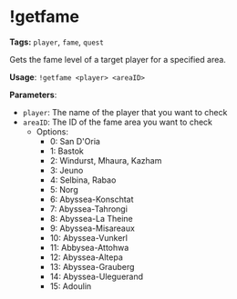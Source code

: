 # !getfame

**Tags:** `player`, `fame`, `quest`

Gets the fame level of a target player for a specified area.

**Usage**: `!getfame <player> <areaID>`

**Parameters**:
- `player`: The name of the player that you want to check
- `areaID`: The ID of the fame area you want to check
  - Options:
    - 0: San D'Oria
    - 1: Bastok
    - 2: Windurst, Mhaura, Kazham
    - 3: Jeuno
    - 4: Selbina, Rabao
    - 5: Norg
    - 6: Abyssea-Konschtat
    - 7: Abyssea-Tahrongi
    - 8: Abyssea-La Theine
    - 9: Abyssea-Misareaux
    - 10: Abyssea-Vunkerl
    - 11: Abbysea-Attohwa
    - 12: Abyssea-Altepa
    - 13: Abyssea-Grauberg
    - 14: Abyssea-Uleguerand
    - 15: Adoulin
